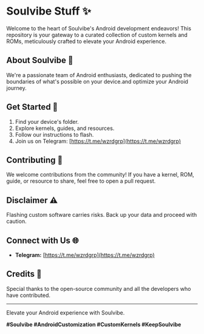 # Soulvibe Stuff ✨

Welcome to the heart of Soulvibe's Android development endeavors! This repository is your gateway to a curated collection of custom kernels and ROMs, meticulously crafted to elevate your Android experience.

## About Soulvibe 💫

We're a passionate team of Android enthusiasts, dedicated to pushing the boundaries of what's possible on your device.and optimize your Android journey.

## Get Started 🏁

1. Find your device's folder.
2. Explore kernels, guides, and resources.
3. Follow our instructions to flash.
4. Join us on Telegram: [https://t.me/wzrdgrp](https://t.me/wzrdgrp)

## Contributing 🤝

We welcome contributions from the community! If you have a kernel, ROM, guide, or resource to share, feel free to open a pull request.

## Disclaimer ⚠️

Flashing custom software carries risks. Back up your data and proceed with caution.

## Connect with Us 🌐

* **Telegram:** [https://t.me/wzrdgrp](https://t.me/wzrdgrp)
## Credits 🙏

Special thanks to the open-source community and all the developers who have contributed.

---

Elevate your Android experience with Soulvibe.


**#Soulvibe #AndroidCustomization #CustomKernels #KeepSoulvibe**
